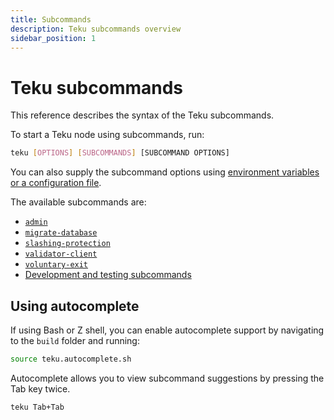 ```yaml
---
title: Subcommands
description: Teku subcommands overview
sidebar_position: 1
---
```


# Teku subcommands

This reference describes the syntax of the Teku subcommands.

To start a Teku node using subcommands, run:

```bash
teku [OPTIONS] [SUBCOMMANDS] [SUBCOMMAND OPTIONS]
```

You can also supply the subcommand options using [environment variables or a configuration file](../index.md#specifying-options).

The available subcommands are:

- [`admin`](admin.md)
- [`migrate-database`](migrate-database.md)
- [`slashing-protection`](slashing-protection.md)
- [`validator-client`](validator-client.md)
- [`voluntary-exit`](voluntary-exit.md)
- [Development and testing subcommands](development.md)

## Using autocomplete

If using Bash or Z shell, you can enable autocomplete support by navigating to the `build` folder and running:

```bash
source teku.autocomplete.sh
```

Autocomplete allows you to view subcommand suggestions by pressing the Tab key twice.

```bash
teku Tab+Tab
```
